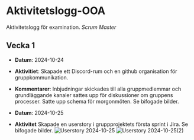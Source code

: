 # Aktivitetslogg-OOA
Aktivitetslogg för examination. *Scrum Master*

## Vecka 1
- **Datum**: 2024-10-24
- **Aktivitiet**: Skapade ett Discord-rum och en github organisation för gruppkommunikation.
- **Kommentarer**: Inbjudningar skickades till alla gruppmedlemmar och grundläggande kanaler sattes upp för diskussioner om gruppens processer. Satte upp schema för morgonmöten. Se bifogade bilder.

- **Datum**: 2024-10-25
- **Aktivitet** Skapade en userstory i gruppprojektets första sprint i Jira. Se bifogade bilder. ![Userstory 2024-10-25](https://github.com/user-attachments/assets/4f2d2095-20ad-42d9-9632-24460ad7b4d2) 
![Userstory 2024-10-25(2)](https://github.com/user-attachments/assets/1b57d295-e5a4-4c6e-8b8f-7b0bee2c7fbc)
